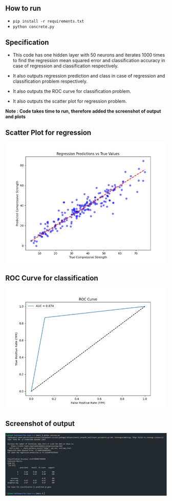 ## How to run

- ``` pip install -r requirements.txt ```
- ``` python concrete.py ```

## Specification

- This code has one hidden layer with 50 neurons and iterates 1000 times to find the regression mean squared error and classification accuracy in case of regression and classification respectively.

- It also outputs regression prediction and class in case of regression and classification problem respectively.

- It also outputs the ROC curve for classification problem.

- It also outputs the scatter plot for regression problem.

**Note : Code takes time to run, therefore added the screenshot of output and plots**


## Scatter Plot for regression

![alt text](assets/scatter_plot.png)

## ROC Curve for classification

![alt text](assets/roc_curve.png)

## Screenshot of output

![alt text](assets/hw.png)